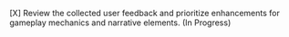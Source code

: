 [X] Review the collected user feedback and prioritize enhancements for gameplay mechanics and narrative elements. (In Progress)